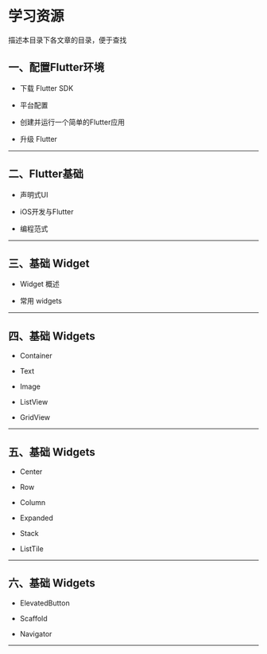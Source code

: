# 学习资源

描述本目录下各文章的目录，便于查找

## 一、配置Flutter环境

* 下载 Flutter SDK

* 平台配置

* 创建并运行一个简单的Flutter应用

* 升级 Flutter

----------

## 二、Flutter基础

* 声明式UI

* iOS开发与Flutter

* 编程范式

----------

## 三、基础 Widget

* Widget 概述

* 常用 widgets

----------

## 四、基础 Widgets

* Container

* Text

* Image

* ListView

* GridView

----------

## 五、基础 Widgets

* Center

* Row

* Column

* Expanded

* Stack 

* ListTile

----------

## 六、基础 Widgets

* ElevatedButton

* Scaffold

* Navigator

----------
